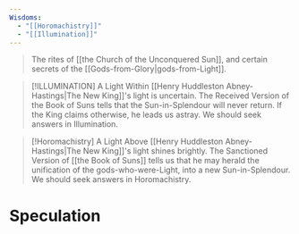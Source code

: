 ```yaml
---
Wisdoms:
  - "[[Horomachistry]]"
  - "[[Illumination]]"
---
```

> The rites of [[the Church of the Unconquered Sun]], and certain secrets of the [[Gods-from-Glory|gods-from-Light]].

> [!ILLUMINATION] A Light Within
> [[Henry Huddleston Abney-Hastings|The New King]]'s light is uncertain. The Received Version of the Book of Suns tells that the Sun-in-Splendour will never return. If the King claims otherwise, he leads us astray. We should seek answers in Illumination.

> [!Horomachistry] A Light Above
> [[Henry Huddleston Abney-Hastings|The New King]]'s light shines brightly. The Sanctioned Version of [[the Book of Suns]] tells us that he may herald the unification of the gods-who-were-Light, into a new Sun-in-Splendour.  We should seek answers in Horomachistry.
# Speculation


